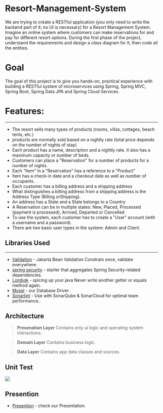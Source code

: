 # Resort-Management-System
  We are trying to create a RESTful application (you only need to write the backend part of it; no UI is necessary) for a Resort Management System. Imagine an online system where 
  customers can make reservations for and pay for different resort options. During the first phase of the project, understand the requirements and design a class diagram for it, then 
  code all the entities.

# Goal
  The goal of this project is to give you hands-on, practical experience with building a RESTful system of microservices using Spring, Spring MVC, Spring Boot, Spring Data JPA and 
  Spring Cloud Services.

# Features:
----
* The resort sells many types of products (rooms, villas, cottages, beach tents, etc.)
* products are normally sold based on a nightly rate (total price depends on the number of nights of stay)
* Each product has a name, description and a nightly rate. It also has a maximum capacity or number of beds.
* Customers can place a "Reservation" for a number of products for a number of nights.
* Each "Item" in a "Reservation" has a reference to a "Product"
* Item has a check-in date and a checkout date as well as number of occupants.
* Each customer has a billing address and a shipping address
* What distinguishes a billing address from a shipping address is the Address Type (Billing orShipping).
* An address has a State and a State belongs to a Country
* A Reservation can be in multiple states: New, Placed, Processed (payment is processed), Arrived, Departed or Cancelled
* To use the system, each customer has to create a "User" account (with a username and a password).
* There are two basic user types in the system: Admin and Client.

## Libraries Used
----
* [Validation](https://beanvalidation.org) - Jakarta Bean Validation Constrain once, validate everywhere.
* [spring security](https://docs.spring.io/spring-security/reference/getting-spring-security.html) - starter that aggregates Spring Security-related dependencies.
* [Lombok](https://projectlombok.org) -  spicing up your java Never write another getter or equals method again.
* [Mysql](https://dev.mysql.com/downloads/connector/j/5.1.html) - our Database Driver .
* [Sonarlint](https://marketplace.visualstudio.com/items?itemName=SonarSource.sonarlint-vscode) - Use with SonarQube & SonarCloud for optimal team performance..

## Architecture

> **Presenation Layer**  Contains only ui logic and operating system interactions. 

> **Domain Layer**  Contains business logic.

> **Data Layer**  Contains app data classes and sources.

## Unit Test

<img src="https://github.com/mmahmoudothman/ChargeStation/blob/master/unit_test.png" >

## Presention
* [Presention](https://docs.google.com/presentation/d/1iH4saG0KtScrz6FN7dTskRmYbwO6VzbS/edit?usp=sharing&ouid=109376219380936959710&rtpof=true&sd=true) - check our Presentation.

  

